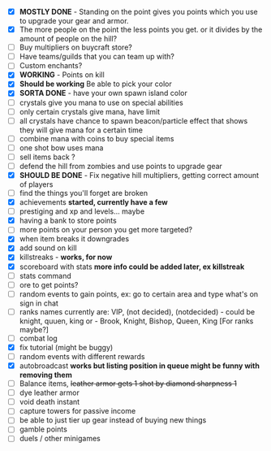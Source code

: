 - [x] **MOSTLY DONE** - Standing on the point gives you points which you use to upgrade your gear and armor.
- [x] The more people on the point the less points you get. or it divides by the amount of people on the hill?
- [ ] Buy multipliers on buycraft store?
- [ ] Have teams/guilds that you can team up with? 
- [ ] Custom enchants? 
- [x] **WORKING** - Points on kill
- [x] **Should be working** Be able to pick your color
- [x] **SORTA DONE** - have your own spawn island color
- [ ] crystals give you mana to use on special abilities  
- [ ] only certain crystals give mana, have limit
- [ ] all crystals have chance to spawn beacon/particle effect that shows they will give mana for a certain time
- [ ] combine mana with coins to buy special items
- [ ] one shot bow uses mana
- [ ] sell items back ?
- [ ] defend the hill from zombies and use points to upgrade gear
- [x] **SHOULD BE DONE** - Fix negative hill multipliers, getting correct amount of players
- [ ] find the things you'll forget are broken
- [x] achievements **started, currently have a few**
- [ ] prestiging and xp and levels... maybe
- [x] having a bank to store points
- [ ] more points on your person you get more targeted?
- [x] when item breaks it downgrades
- [x] add sound on kill
- [x] killstreaks - **works, for now**
- [x] scoreboard with stats **more info could be added later, ex killstreak**
- [ ] stats command
- [ ] ore to get points?
- [ ] random events to gain points, ex: go to certain area and type what's on sign in chat
- [ ] ranks names currently are: VIP, (not decided), (notdecided) - could be knight, quuen, king or - Brook, Knight, Bishop, Queen, King [For ranks maybe?] 
- [ ] combat log
- [x] fix tutorial (might be buggy)
- [ ] random events with different rewards
- [x] autobroadcast **works but listing position in queue might be funny with removing them**
- [ ] Balance items, ~~leather armor gets 1 shot by diamond sharpness 1~~
- [ ] dye leather armor
- [ ] void death instant
- [ ] capture towers for passive income
- [ ] be able to just tier up gear instead of buying new things
- [ ] gamble points
- [ ] duels / other minigames